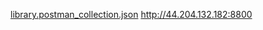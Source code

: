 [library.postman_collection.json](https://github.com/user-attachments/files/17467329/library.postman_collection.json)
http://44.204.132.182:8800
